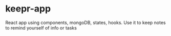 # keepr-app
 React app using components, mongoDB, states, hooks. Use it to keep notes to remind yourself of info or tasks
